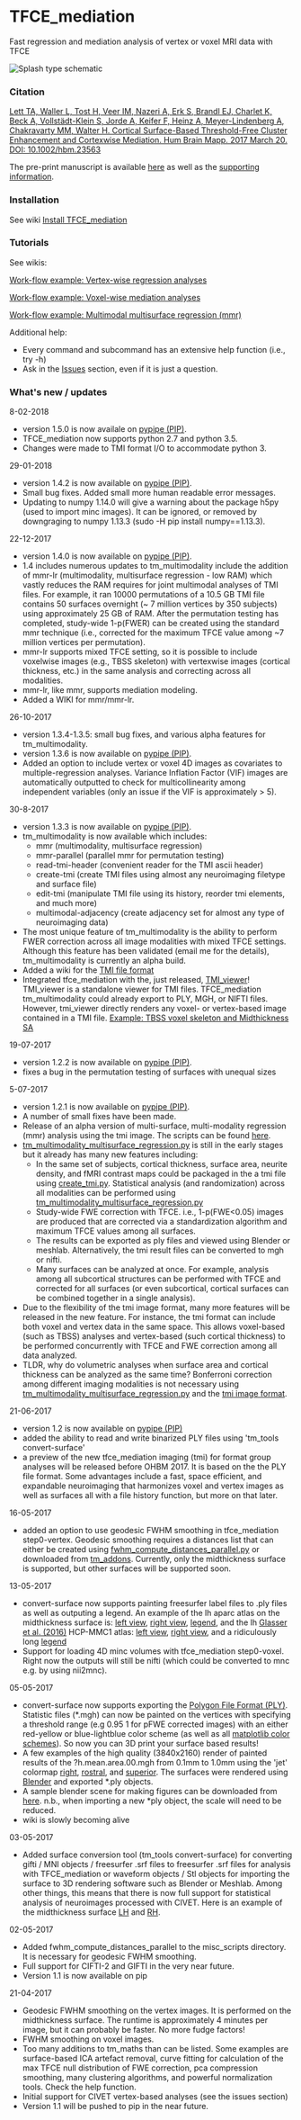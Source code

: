 # TFCE_mediation
Fast regression and mediation analysis of vertex or voxel MRI data with TFCE

![Splash type schematic](tfce_mediation/doc/Mediation_artboard.png "Schematic")

### Citation ###

[Lett TA, Waller L, Tost H, Veer IM, Nazeri A, Erk S, Brandl EJ, Charlet K, Beck A, Vollstädt-Klein S, Jorde A, Keifer F, Heinz A, Meyer-Lindenberg A, Chakravarty MM, Walter H. Cortical Surface-Based Threshold-Free Cluster Enhancement and Cortexwise Mediation. Hum Brain Mapp. 2017 March 20. DOI: 10.1002/hbm.23563](http://onlinelibrary.wiley.com/doi/10.1002/hbm.23563/full)

The pre-print manuscript is available [here](tfce_mediation/doc/Lett_et_al_2017_HBM_Accepted.pdf) as well as the [supporting information](tfce_mediation/doc/Lett_et_al_2017_HBM_supporting_information.docx).

### Installation ###
See wiki [Install TFCE_mediation](https://github.com/trislett/TFCE_mediation/wiki/Install-TFCE_mediation)

### Tutorials ###

See wikis:

[Work-flow example: Vertex-wise regression analyses](https://github.com/trislett/TFCE_mediation/wiki/Work-flow-example-for-vertex-wise-regression-analyses)

[Work-flow example: Voxel-wise mediation analyses](https://github.com/trislett/TFCE_mediation/wiki/Work-flow-example-for-voxel-wise-mediation-analyses)

[Work-flow example: Multimodal multisurface regression (mmr)](https://github.com/trislett/TFCE_mediation/wiki/Work-flow-example-for-multimodal,-multisurface-regression-(MMR))

Additional help:
* Every command and subcommand has an extensive help function (i.e., try -h)
* Ask in the [Issues](https://github.com/trislett/TFCE_mediation/issues) section, even if it is just a question.

### What's new / updates ###
8-02-2018
* version 1.5.0 is now availale on [pypipe (PIP)](https://pypi.org/project/tfce-mediation/).
* TFCE_mediation now supports python 2.7 and python 3.5.
* Changes were made to TMI format I/O to accommodate python 3.

29-01-2018
* version 1.4.2 is now available on [pypipe (PIP)](https://pypi.org/project/tfce-mediation/).
* Small bug fixes. Added small more human readable error messages.
* Updating to numpy 1.14.0 will give a warning about the package h5py (used to import minc images). It can be ignored, or removed by downgraging to numpy 1.13.3 (sudo -H pip install numpy==1.13.3).

22-12-2017

* version 1.4.0 is now available on [pypipe (PIP)](https://pypi.org/project/tfce-mediation/).
* 1.4 includes numerous updates to tm_multimodality include the addition of mmr-lr (multimodality, multisurface regression - low RAM) which vastly reduces the RAM requires for joint multimodal analyses of TMI files. For example, it ran 10000 permutations of a 10.5 GB TMI file contains 50 surfaces overnight (~ 7 million vertices by 350 subjects) using approximately 25 GB of RAM. After the permutation testing has completed, study-wide 1-p(FWER) can be created using the standard mmr technique (i.e., corrected for the maximum TFCE value among ~7 million vertices per permutation).
* mmr-lr supports mixed TFCE setting, so it is possible to include voxelwise images (e.g., TBSS skeleton) with vertexwise images (cortical thickness, etc.) in the same analysis and correcting across all modalities.
* mmr-lr, like mmr, supports mediation modeling.
* Added a WIKI for mmr/mmr-lr.

26-10-2017

* version 1.3.4-1.3.5: small bug fixes, and various alpha features for tm_multimodality.
* version 1.3.6 is now available on [pypipe (PIP)](https://pypi.org/project/tfce-mediation/).
* Added an option to include vertex or voxel 4D images as covariates to multiple-regression analyses. Variance Inflation Factor (VIF) images are automatically outputted to check for multicollinearity among independent variables (only an issue if the VIF is approximately > 5). 

30-8-2017

* version 1.3.3 is now available on [pypipe (PIP)](https://pypi.org/project/tfce-mediation/).
* tm_multimodality is now available which includes: 
	* mmr (multimodality, multisurface regression)
	* mmr-parallel (parallel mmr for permutation testing)
	* read-tmi-header (convenient reader for the TMI ascii header)
	* create-tmi (create TMI files using almost any neuroimaging filetype and surface file)
	* edit-tmi (manipulate TMI file using its history, reorder tmi elements, and much more)
	* multimodal-adjacency (create adjacency set for almost any type of neuroimaging data)
* The most unique feature of tm_multimodality is the ability to perform FWER correction across all image modalities with mixed TFCE settings. Although this feature has been validated (email me for the details), tm_multimodality is currently an alpha build.
* Added a wiki for the [TMI file format](https://github.com/trislett/TFCE_mediation/wiki/TMI-Neuroimaging-File-Format)
* Integrated tfce_mediation with the, just released, [TMI_viewer](https://github.com/trislett/tmi_viewer)! TMI_viewer is a standalone viewer for TMI files. TFCE_mediation tm_multimodality could already export to PLY, MGH, or NIFTI files. However, tmi_viewer directly renders any voxel- or vertex-based image contained in a TMI file. [Example: TBSS voxel skeleton and Midthickness SA](https://github.com/trislett/TFCE_mediation/blob/master/tfce_mediation/doc/tmi_viewer_multimodal.png)

19-07-2017

* version 1.2.2 is now available on [pypipe (PIP)](https://pypi.org/project/tfce-mediation/).
* fixes a bug in the permutation testing of surfaces with unequal sizes

5-07-2017

* version 1.2.1 is now available on [pypipe (PIP)](https://pypi.org/project/tfce-mediation/). 
* A number of small fixes have been made. 
* Release of an alpha version of multi-surface, multi-modality regression (mmr) analysis using the tmi image. The scripts can be found [here](https://github.com/trislett/TFCE_mediation/tree/master/tfce_mediation/tm_multisurface).
* [tm_multimodality_multisurface_regression.py](https://github.com/trislett/TFCE_mediation/blob/master/tfce_mediation/tm_multisurface/tm_multimodality_multisurface_regression.py) is still in the early stages but it already has many new features including:
	- In the same set of subjects, cortical thickness, surface area, neurite density, and fMRI contrast maps could be packaged in the a tmi file using [create_tmi.py](https://github.com/trislett/TFCE_mediation/blob/master/tfce_mediation/tools/create_tmi.py). Statistical analysis (and randomization) across all modalities can be performed using [tm_multimodality_multisurface_regression.py](https://github.com/trislett/TFCE_mediation/blob/master/tfce_mediation/tm_multisurface/tm_multimodality_multisurface_regression.py)
	- Study-wide FWE correction with TFCE. i.e., 1-p(FWE<0.05) images are produced that are corrected via a standardization algorithm and maximum TFCE values among all surfaces.
	- The results can be exported as ply files and viewed using Blender or meshlab. Alternatively, the tmi result files can be converted to mgh or nifti. 
	- Many surfaces can be analyzed at once. For example, analysis among all subcortical structures can be performed with TFCE and corrected for all surfaces (or even subcortical, cortical surfaces can be combined together in a single analysis). 
* Due to the flexibility of the tmi image format, many more features will be released in the new feature. For instance, the tmi format can include both voxel and vertex data in the same space. This allows voxel-based (such as TBSS) analyses and vertex-based (such cortical thickness) to be performed concurrently with TFCE and FWE correction among all data analyzed.
* TLDR, why do volumetric analyses when surface area and cortical thickness can be analyzed as the same time? Bonferroni correction among different imaging modalities is not necessary using [tm_multimodality_multisurface_regression.py](https://github.com/trislett/TFCE_mediation/blob/master/tfce_mediation/tm_multisurface/tm_multimodality_multisurface_regression.py) and the [tmi image format](https://github.com/trislett/TFCE_mediation/blob/master/tfce_mediation/tm_io.py).

21-06-2017

* version 1.2 is now available on [pypipe (PIP)](https://pypi.python.org/pypi/tfce-mediation/1.2.0)
* added the ability to read and write binarized PLY files using 'tm_tools convert-surface'
* a preview of the new tfce_mediation imaging (tmi) for format group analyses will be released before OHBM 2017. It is based on the the PLY file format. Some advantages include a fast, space efficient, and expandable neuroimaging that harmonizes voxel and vertex images as well as surfaces all with a file history function, but more on that later. 

16-05-2017

* added an option to use geodesic FWHM smoothing in tfce_mediation step0-vertex. Geodesic smoothing requires a distances list that can either be created using [fwhm_compute_distances_parallel.py](https://github.com/trislett/TFCE_mediation/tree/master/tfce_mediation/misc_scripts) or downloaded from [tm_addons](https://github.com/trislett/tm_addons). Currently, only the midthickness surface is supported, but other surfaces will be supported soon. 

13-05-2017

* convert-surface now supports painting freesurfer label files to .ply files as well as outputing a legend. An example of the lh aparc atlas on the midthickness surface is: [left view](https://github.com/trislett/tm_addons/blob/master/4kRender/lh.aparc.annot_left_1080p.png), [right view](https://github.com/trislett/tm_addons/blob/master/4kRender/lh.aparc.annot_right_1080p.png), [legend](https://github.com/trislett/tm_addons/blob/master/4kRender/lh.aparc.annot_legend.png), and the lh [Glasser et al. (2016)](http://www.nature.com/nature/journal/v536/n7615/abs/nature18933.html) HCP-MMC1 atlas: [left view](https://github.com/trislett/tm_addons/blob/master/4kRender/lh.HCP-MMP1.annot_left_1080p.png), [right view](https://github.com/trislett/tm_addons/blob/master/4kRender/lh.HCP-MMP1.annot_right_1080p.png), and a ridiculously long [legend](https://github.com/trislett/tm_addons/blob/master/4kRender/lh.HCP-MMP1.annot_legend.png)
* Support for loading 4D minc volumes with tfce_mediation step0-voxel. Right now the outputs will still be nifti (which could be converted to mnc e.g. by using nii2mnc).

05-05-2017

* convert-surface now supports exporting the [Polygon File Format (PLY)](https://en.wikipedia.org/wiki/PLY_(file_format)). Statistic files (*.mgh) can now be painted on the vertices with specifying a threshold range (e.g 0.95 1 for pFWE corrected images) with an either red-yellow or blue-lightblue color scheme (as well as all [matplotlib color schemes](https://matplotlib.org/examples/color/colormaps_reference.html)). So now you can 3D print your surface based results!
* A few examples of the high quality (3840x2160) render of painted results of the ?h.mean.area.00.mgh from 0.1mm to 1.0mm using the 'jet' colormap [right](https://github.com/trislett/tm_addons/blob/master/4kRender/MeanArea_transparent_right.png), [rostral](https://github.com/trislett/tm_addons/blob/master/4kRender/MeanArea_transparent_rostral.png), and [superior](https://github.com/trislett/tm_addons/blob/master/4kRender/MeanArea_transparent_superior.png). The surfaces were rendered using [Blender](https://www.blender.org/) and exported *.ply objects.
* A sample blender scene for making figures can be downloaded from [here](https://github.com/trislett/tm_addons/blob/master/BlenderScene/Sample_Scene.blend). n.b., when importing a new *ply object, the scale will need to be reduced. 
* wiki is slowly becoming alive

03-05-2017

* Added surface conversion tool (tm_tools convert-surface) for converting gifti / MNI objects / freesurfer .srf files to freesurfer .srf files for analysis with TFCE_mediation or waveform objects / Stl objects for importing the surface to 3D rendering software such as Blender or Meshlab. Among other things, this means that there is now full support for statistical analysis of neuroimages processed with CIVET. Here is an example of the midthickness surface [LH](https://github.com/trislett/tm_addons/blob/master/3dSurfaces/lh.midthickness.stl) and [RH](https://github.com/trislett/tm_addons/blob/master/3dSurfaces/rh.midthickness.stl).

02-05-2017

* Added fwhm_compute_distances_parallel to the misc_scripts directory. It is necessary for geodesic FWHM smoothing. 
* Full support for CIFTI-2 and GIFTI in the very near future.
* Version 1.1 is now available on pip 

21-04-2017

* Geodesic FWHM smoothing on the vertex images. It is performed on the midthickness surface. The runtime is approximately 4 minutes per image, but it can probably be faster. No more fudge factors!
* FWHM smoothing on voxel images.
* Too many additions to tm_maths than can be listed. Some examples are surface-based ICA artefact removal, curve fitting for calculation of the max TFCE null distribution of FWE correction, pca compression smoothing, many clustering algorithms, and powerful normalization tools. Check the help function.
* Initial support for CIVET vertex-based analyses (see the issues section)
* Version 1.1 will be pushed to pip in the near future. 
